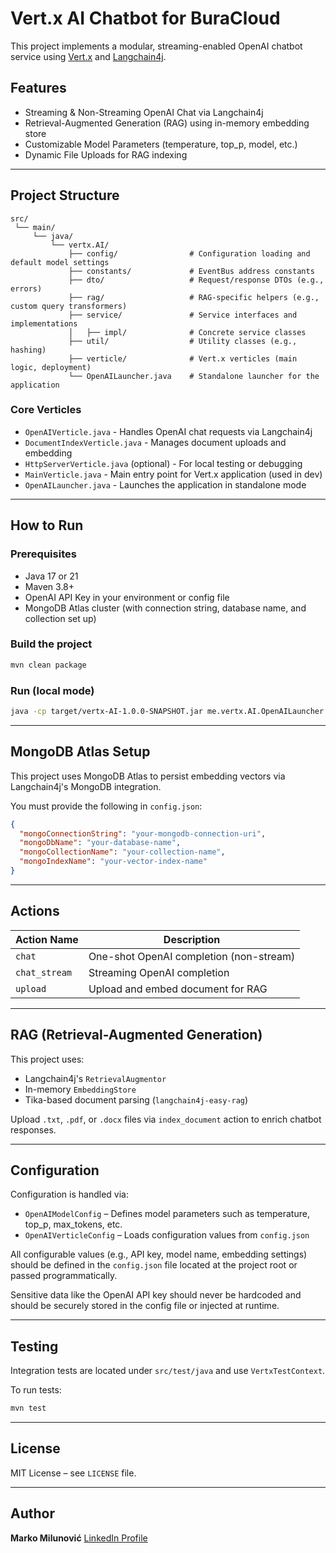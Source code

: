 # Vert.x AI Chatbot for BuraCloud

This project implements a modular, streaming-enabled OpenAI chatbot service using [Vert.x](https://vertx.io/) and [Langchain4j](https://github.com/langchain4j/langchain4j).

## Features

- Streaming & Non-Streaming OpenAI Chat via Langchain4j
- Retrieval-Augmented Generation (RAG) using in-memory embedding store
- Customizable Model Parameters (temperature, top_p, model, etc.)
- Dynamic File Uploads for RAG indexing

---

## Project Structure

```
src/
 └── main/
     └── java/
         └── vertx.AI/
             ├── config/                # Configuration loading and default model settings
             ├── constants/             # EventBus address constants
             ├── dto/                   # Request/response DTOs (e.g., errors)
             ├── rag/                   # RAG-specific helpers (e.g., custom query transformers)
             ├── service/               # Service interfaces and implementations
             │   ├── impl/              # Concrete service classes
             ├── util/                  # Utility classes (e.g., hashing)
             ├── verticle/              # Vert.x verticles (main logic, deployment)
             └── OpenAILauncher.java    # Standalone launcher for the application

```

### Core Verticles

- `OpenAIVerticle.java` - Handles OpenAI chat requests via Langchain4j
- `DocumentIndexVerticle.java` - Manages document uploads and embedding
- `HttpServerVerticle.java` (optional) - For local testing or debugging
- `MainVerticle.java` - Main entry point for Vert.x application (used in dev)
- `OpenAILauncher.java` - Launches the application in standalone mode

---

## How to Run

### Prerequisites

- Java 17 or 21
- Maven 3.8+
- OpenAI API Key in your environment or config file
- MongoDB Atlas cluster (with connection string, database name, and collection set up)



### Build the project

```bash
mvn clean package
```

### Run (local mode)

```bash
java -cp target/vertx-AI-1.0.0-SNAPSHOT.jar me.vertx.AI.OpenAILauncher
```

---

## MongoDB Atlas Setup

This project uses MongoDB Atlas to persist embedding vectors via Langchain4j's MongoDB integration.

You must provide the following in `config.json`:

```json
{
  "mongoConnectionString": "your-mongodb-connection-uri",
  "mongoDbName": "your-database-name",
  "mongoCollectionName": "your-collection-name",
  "mongoIndexName": "your-vector-index-name"
}

  ```

---

## Actions

| Action Name   | Description                             |
|---------------|-----------------------------------------|
| `chat`        | One-shot OpenAI completion (non-stream) |
| `chat_stream` | Streaming OpenAI completion             |
| `upload`      | Upload and embed document for RAG       |

---

## RAG (Retrieval-Augmented Generation)

This project uses:
- Langchain4j's `RetrievalAugmentor`
- In-memory `EmbeddingStore`
- Tika-based document parsing (`langchain4j-easy-rag`)

Upload `.txt`, `.pdf`, or `.docx` files via `index_document` action to enrich chatbot responses.

---

## Configuration

Configuration is handled via:
- `OpenAIModelConfig` – Defines model parameters such as temperature, top_p, max_tokens, etc.
- `OpenAIVerticleConfig` – Loads configuration values from `config.json`

All configurable values (e.g., API key, model name, embedding settings) should be defined in the `config.json` file located at the project root or passed programmatically.

Sensitive data like the OpenAI API key should never be hardcoded and should be securely stored in the config file or injected at runtime.


---

## Testing

Integration tests are located under `src/test/java` and use `VertxTestContext`.

To run tests:

```bash
mvn test
```

---

## License

MIT License – see `LICENSE` file.

---

## Author

**Marko Milunović**
[LinkedIn Profile](https://www.linkedin.com/in/marko-milunović-946428267)
